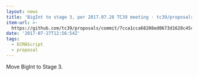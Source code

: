 ```yaml
---
layout: news
title: 'BigInt to stage 3, per 2017.07.26 TC39 meeting · tc39/proposals@7cca1cc'
item-url: >-
  https://github.com/tc39/proposals/commit/7cca1cca68208ed0673d1628c45c5d8519b252ae
date: '2017-07-27T12:56:54Z'
tags:
  - ECMAScript
  - proposal
---
```

Move BigInt to Stage 3.
